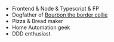 - Frontend & Node & Typescript & FP
- Dogfather of [Bourbon the border collie](https://www.instagram.com/bourbon_collie/)
- Pizza & Bread maker
- Home Automation geek
- DDD enthusiast
